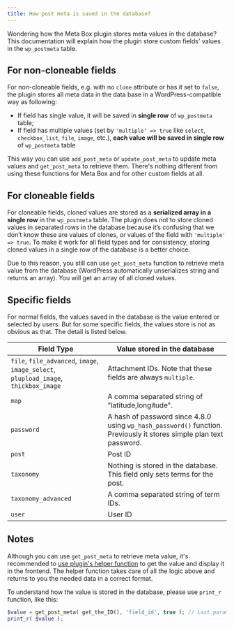 ```yaml
---
title: How post meta is saved in the database?
---
```


Wondering how the Meta Box plugin stores meta values in the database? This documentation will explain how the plugin store custom fields' values in the `wp_postmeta` table.

## For non-cloneable fields

For non-cloneable fields, e.g. with no `clone` attribute or has it set to `false`, the plugin stores all meta data in the data base in a WordPress-compatible way as following:

- If field has single value, it will be saved in **single row** of `wp_postmeta` table;
- If field has multiple values (set by `'multiple' => true` like `select`, `checkbox_list`, `file`, `image`, etc.), **each value will be saved in single row** of `wp_postmeta` table

This way you can use `add_post_meta` or `update_post_meta` to update meta values and `get_post_meta` to retrieve them. There's nothing different from using these functions for Meta Box and for other custom fields at all.

## For cloneable fields

For cloneable fields, cloned values are stored as a **serialized array in a single row** in the `wp_postmeta` table. The plugin does not to store cloned values in separated rows in the database because it’s confusing that we don’t know these are values of clones, or values of the field with `'multiple' => true`. To make it work for all field types and for consistency, storing cloned values in a single row of the database is a better choice.

Due to this reason, you still can use `get_post_meta` function to retrieve meta value from the database (WordPress automatically unserializes string and returns an array). You will get an array of all cloned values.

## Specific fields

For normal fields, the values saved in the database is the value entered or selected by users. But for some specific fields, the values store is not as obvious as that. The detail is listed below.

Field Type|Value stored in the database
---|---
`file`, `file_advanced`, `image`, `image_select`, `plupload_image`, `thickbox_image` | Attachment IDs. Note that these fields are always `multiple`.
`map`| A comma separated string of "latitude,longitude".
`password`| A hash of password since 4.8.0 using `wp_hash_password()` function. Previously it stores simple plan text password.
`post`| Post ID
`taxonomy`| Nothing is stored in the database. This field only sets terms for the post.
`taxonomy_advanced`| A comma separated string of term IDs.
`user`| User ID

## Notes

Although you can use `get_post_meta` to retrieve meta value, it's recommended to [use plugin's helper function](/get-meta-value/) to get the value and display it in the frontend. The helper function takes care of all the logic above and returns to you the needed data in a correct format.

To understand how the value is stored in the database, please use `print_r` function, like this:

```php
$value = get_post_meta( get_the_ID(), 'field_id', true ); // Last param should be 'false' if field is multiple
print_r( $value );
```